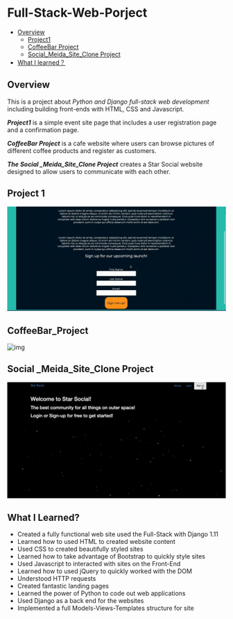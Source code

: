 # Full-Stack-Web-Porject
- [Overview](#overview)
  * [Project1](#project1)
  * [CoffeeBar Project](#coffeebar-project)
  * [Social_Meida_Site_Clone Project](#social-meida-site-clone-project)
 - [What I learned？](#what-i-learned)
  
## Overview
This is a project about *Python and Django full-stack web development* including building front-ends with HTML, CSS and Javascript.

***Project1*** is a simple event site page that includes a user registration page and a confirmation page. 

***CoffeeBar Project*** is a cafe website where users can browse pictures of different coffee products and register as customers.

***The Social _Meida_Site_Clone Project*** creates a Star Social website designed to allow users to communicate with each other.

## Project 1

![img](https://github.com/didiyang4759/Full-Stack-Web-Porject/blob/main/image/Project1.gif)


## CoffeeBar_Project
![img](https://github.com/didiyang4759/Full-Stack-Web-Porject/blob/main/image/CoffeeBar_Project.gif)


## Social _Meida_Site_Clone Project
![img](https://github.com/didiyang4759/Full-Stack-Web-Porject/blob/main/image/FinalVideo_1642965292.100897.gif)


## What I Learned?
-   Created a fully functional web site used the Full-Stack with Django 1.11
-   Learned how to used HTML to created website content
-   Used CSS to created beautifully styled sites
-   Learned how to take advantage of Bootstrap to quickly style sites
-   Used Javascript to interacted with sites on the Front-End
-   Learned how to used jQuery to quickly worked with the DOM
-   Understood HTTP requests
-   Created fantastic landing pages
-   Learned the power of Python to code out web applications
-   Used Django as a back end for the websites
-   Implemented a full Models-Views-Templates structure for site
